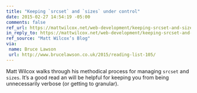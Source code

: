 ```yaml
---
title: "Keeping `srcset` and `sizes` under control"
date: 2015-02-27 14:54:19 -05:00
comments: false
ref_url: https://mattwilcox.net/web-development/keeping-srcset-and-sizes-under-control
in_reply_to: https://mattwilcox.net/web-development/keeping-srcset-and-sizes-under-control
ref_source: "Matt Wilcox’s Blog"
via:
 name: Bruce Lawson
 url: http://www.brucelawson.co.uk/2015/reading-list-105/
---
```


Matt Wilcox walks through his methodical process for managing `srcset` and `sizes`. It’s a good read an will be helpful for keeping you from being unnecessarily verbose (or getting to granular).